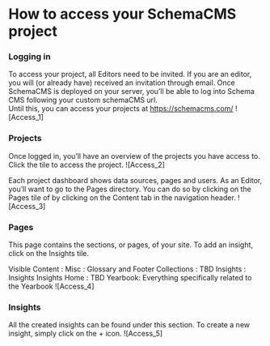 # How to access your SchemaCMS project

### Logging in
To access your project, all Editors need to be invited. If you are an editor, you will (or already have) received an invitation through email.
Once SchemaCMS is deployed on your server, you’ll be able to log into Schema CMS following your custom schemaCMS url.  
Until this, you can access your projects at
https://schemacms.com/
![Access_1]

### Projects
Once logged in, you’ll have an overview of the projects you have access to.
Click the tile to access the project.
![Access_2]

Each project dashboard shows data sources, pages and users. 
As an Editor, you’ll want to go to the Pages directory.
You can do so by clicking on the Pages tile of by clicking on the Content tab in the navigation header.
![Access_3]

### Pages
This page contains the sections, or pages, of your site. To add an insight, click on the Insights tile.

Visible Content :
Misc : Glossary and Footer
Collections : TBD
Insights : Insights
Insights Home : TBD
Yearbook: Everything specifically related to the Yearbook
![Access_4]

### Insights
All the created insights can be found under this section. 
To create a new insight, simply click on the + icon.
![Access_5]
